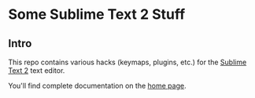 # Some Sublime Text 2 Stuff

## Intro

This repo contains various hacks (keymaps, plugins, etc.) for the
[Sublime Text 2][] text editor.

You'll find complete documentation on the [home page][].

[home page]: http://software.clapper.org/ST2EmacsMiscellanea/
[Sublime Text 2]: http://www.sublimetext.com/2
